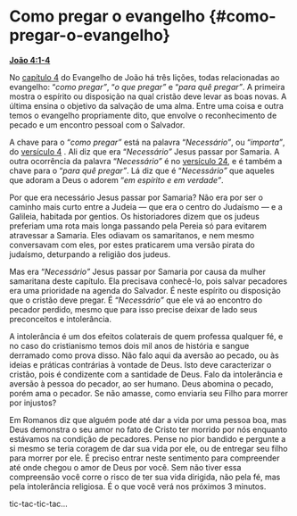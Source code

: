 # Como pregar o evangelho {#como-pregar-o-evangelho}

[**João 4:1-4**](http://bibliaonline.com.br/acf/jo/4/1-4)

No [capítulo 4](http://bibliaonline.com.br/acf/jo/4) do Evangelho de João há três lições, todas relacionadas ao evangelho: “_como pregar”_, “_o que pregar”_ e “_para quê pregar”_. A primeira mostra o espírito ou disposição na qual cristão deve levar as boas novas. A última ensina o objetivo da salvação de uma alma. Entre uma coisa e outra temos o evangelho propriamente dito, que envolve o reconhecimento de pecado e um encontro pessoal com o Salvador.

A chave para o “_como pregar”_ está na palavra “_Necessário”_, ou “_importa”_, do [versículo 4](http://bibliaonline.com.br/acf/jo/4/4) . Ali diz que era “_Necessário”_ Jesus passar por Samaria. A outra ocorrência da palavra “_Necessário”_ é no [versículo 24](http://bibliaonline.com.br/acf/jo/4/24), e é também a chave para o “_para quê pregar”_. Lá diz que é “_Necessário”_ que aqueles que adoram a Deus o adorem “_em espírito e em verdade”_.

Por que era necessário Jesus passar por Samaria? Não era por ser o caminho mais curto entre a Judeia — que era o centro do Judaísmo — e a Galileia, habitada por gentios. Os historiadores dizem que os judeus preferiam uma rota mais longa passando pela Pereia só para evitarem atravessar a Samaria. Eles odiavam os samaritanos, e nem mesmo conversavam com eles, por estes praticarem uma versão pirata do judaísmo, deturpando a religião dos judeus.

Mas era “_Necessário”_ Jesus passar por Samaria por causa da mulher samaritana deste capítulo. Ela precisava conhecê-lo, pois salvar pecadores era uma prioridade na agenda do Salvador. É neste espírito ou disposição que o cristão deve pregar. É “_Necessário”_ que ele vá ao encontro do pecador perdido, mesmo que para isso precise deixar de lado seus preconceitos e intolerância.

A intolerância é um dos efeitos colaterais de quem professa qualquer fé, e no caso do cristianismo temos dois mil anos de história e sangue derramado como prova disso. Não falo aqui da aversão ao pecado, ou às ideias e práticas contrárias à vontade de Deus. Isto deve caracterizar o cristão, pois é condizente com a santidade de Deus. Falo da intolerância e aversão à pessoa do pecador, ao ser humano. Deus abomina o pecado, porém ama o pecador. Se não amasse, como enviaria seu Filho para morrer por injustos?

Em Romanos diz que alguém pode até dar a vida por uma pessoa boa, mas Deus demonstra o seu amor no fato de Cristo ter morrido por nós enquanto estávamos na condição de pecadores. Pense no pior bandido e pergunte a si mesmo se teria coragem de dar sua vida por ele, ou de entregar seu filho para morrer por ele. É preciso entrar neste sentimento para compreender até onde chegou o amor de Deus por você. Sem não tiver essa compreensão você corre o risco de ter sua vida dirigida, não pela fé, mas pela intolerância religiosa. É o que você verá nos próximos 3 minutos.

tic-tac-tic-tac...